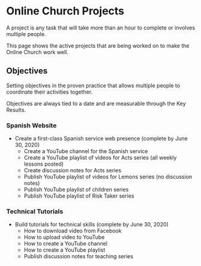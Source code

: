 # Online Church Projects

A project is any task that will take more than an hour to complete or involves multiple people.

This page shows the active projects that are being worked on to make the Online Church work well.

## Objectives

Setting objectives in the proven practice that allows multiple people to coordinate their activities together.

Objectives are always tied to a date and are measurable through the Key Results.

### Spanish Website

* Create a first-class Spanish service web presence (complete by June 30, 2020)
    * Create a YouTube channel for the Spanish service
    * Create a YouTube playlist of videos for Acts series (all weekly lessons posted)
    * Create discussion notes for Acts series
    * Publish YouTube playlist of videos for Lemons series (no discussion notes)
    * Publish YouTube playlist of children series
    * Publish YouTube playlist of Risk Taker series
   
### Technical Tutorials

* Build tutorials for technical skills (complete by June 30, 2020)
    * How to download video from Facebook
    * How to upload video to YouTube
    * How to create a YouTube channel
    * How to create a YouTube playlist
    * Publish discussion notes for teaching series
